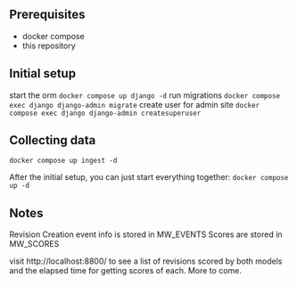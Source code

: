 ## Prerequisites
- docker compose
- this repository

## Initial setup
start the orm
`docker compose up django -d`
run migrations
`docker compose exec django django-admin migrate`
create user for admin site
`docker compose exec django django-admin createsuperuser`

## Collecting data
`docker compose up ingest -d`

After the initial setup, you can just start everything together:
`docker compose up -d`

## Notes
Revision Creation event info is stored in MW_EVENTS
Scores are stored in MW_SCORES

visit http://localhost:8800/ to see a list of revisions scored by both models and the elapsed time for getting scores of each. More to come.
